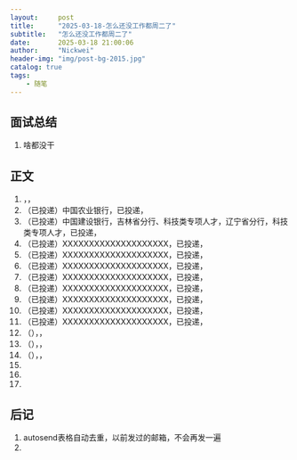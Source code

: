 ```yaml
---
layout:     post
title:      "2025-03-18-怎么还没工作都周二了"
subtitle:   "怎么还没工作都周二了"
date:       2025-03-18 21:00:06
author:     "Nickwei"
header-img: "img/post-bg-2015.jpg"
catalog: true
tags:
    - 随笔
---
```


## 面试总结

1. 啥都没干




## 正文

1. ，，
1. （已投递）中国农业银行，已投递，
1. （已投递）中国建设银行，吉林省分行、科技类专项人才，辽宁省分行，科技类专项人才，已投递，
1. （已投递）XXXXXXXXXXXXXXXXXXXX，已投递，
1. （已投递）XXXXXXXXXXXXXXXXXXXX，已投递，
1. （已投递）XXXXXXXXXXXXXXXXXXXX，已投递，
1. （已投递）XXXXXXXXXXXXXXXXXXXX，已投递，
1. （已投递）XXXXXXXXXXXXXXXXXXXX，已投递，
1. （已投递）XXXXXXXXXXXXXXXXXXXX，已投递，
1. （已投递）XXXXXXXXXXXXXXXXXXXX，已投递，
1. （已投递）XXXXXXXXXXXXXXXXXXXX，已投递，
1. （），，
1. （），，
1. （），，
1. 
1. 
1. 



















## 后记

1. autosend表格自动去重，以前发过的邮箱，不会再发一遍
1. 
